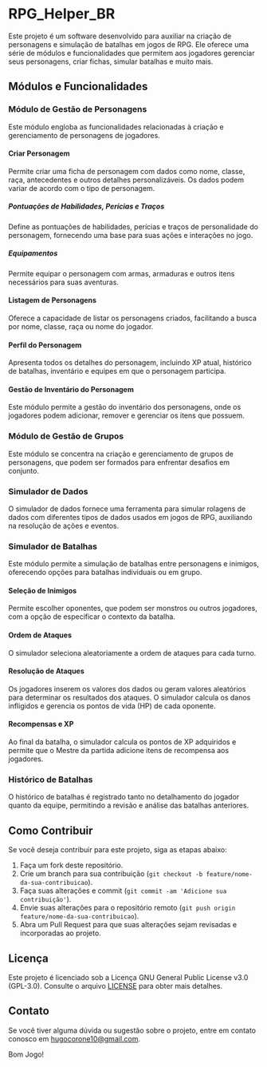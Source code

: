 # RPG_Helper_BR

Este projeto é um software desenvolvido para auxiliar na criação de personagens e simulação de batalhas em jogos de RPG. Ele oferece uma série de módulos e funcionalidades que permitem aos jogadores gerenciar seus personagens, criar fichas, simular batalhas e muito mais.

## Módulos e Funcionalidades

### Módulo de Gestão de Personagens

Este módulo engloba as funcionalidades relacionadas à criação e gerenciamento de personagens de jogadores.

#### Criar Personagem

Permite criar uma ficha de personagem com dados como nome, classe, raça, antecedentes e outros detalhes personalizáveis. Os dados podem variar de acordo com o tipo de personagem.

##### Pontuações de Habilidades, Perícias e Traços

Define as pontuações de habilidades, perícias e traços de personalidade do personagem, fornecendo uma base para suas ações e interações no jogo.

##### Equipamentos

Permite equipar o personagem com armas, armaduras e outros itens necessários para suas aventuras.

#### Listagem de Personagens

Oferece a capacidade de listar os personagens criados, facilitando a busca por nome, classe, raça ou nome do jogador.

#### Perfil do Personagem

Apresenta todos os detalhes do personagem, incluindo XP atual, histórico de batalhas, inventário e equipes em que o personagem participa.

#### Gestão de Inventário do Personagem

Este módulo permite a gestão do inventário dos personagens, onde os jogadores podem adicionar, remover e gerenciar os itens que possuem.

### Módulo de Gestão de Grupos

Este módulo se concentra na criação e gerenciamento de grupos de personagens, que podem ser formados para enfrentar desafios em conjunto.

### Simulador de Dados

O simulador de dados fornece uma ferramenta para simular rolagens de dados com diferentes tipos de dados usados em jogos de RPG, auxiliando na resolução de ações e eventos.

### Simulador de Batalhas

Este módulo permite a simulação de batalhas entre personagens e inimigos, oferecendo opções para batalhas individuais ou em grupo.

#### Seleção de Inimigos

Permite escolher oponentes, que podem ser monstros ou outros jogadores, com a opção de especificar o contexto da batalha.

#### Ordem de Ataques

O simulador seleciona aleatoriamente a ordem de ataques para cada turno.

#### Resolução de Ataques

Os jogadores inserem os valores dos dados ou geram valores aleatórios para determinar os resultados dos ataques. O simulador calcula os danos infligidos e gerencia os pontos de vida (HP) de cada oponente.

#### Recompensas e XP

Ao final da batalha, o simulador calcula os pontos de XP adquiridos e permite que o Mestre da partida adicione itens de recompensa aos jogadores.

### Histórico de Batalhas

O histórico de batalhas é registrado tanto no detalhamento do jogador quanto da equipe, permitindo a revisão e análise das batalhas anteriores.

## Como Contribuir

Se você deseja contribuir para este projeto, siga as etapas abaixo:

1. Faça um fork deste repositório.
2. Crie um branch para sua contribuição (`git checkout -b feature/nome-da-sua-contribuicao`).
3. Faça suas alterações e commit (`git commit -am 'Adicione sua contribuição'`).
4. Envie suas alterações para o repositório remoto (`git push origin feature/nome-da-sua-contribuicao`).
5. Abra um Pull Request para que suas alterações sejam revisadas e incorporadas ao projeto.

## Licença

Este projeto é licenciado sob a Licença GNU General Public License v3.0 (GPL-3.0). Consulte o arquivo [LICENSE](LICENSE) para obter mais detalhes.

## Contato

Se você tiver alguma dúvida ou sugestão sobre o projeto, entre em contato conosco em [hugocorone10@gmail.com](mailto:hugocorone10@gmail.com).

Bom Jogo!

